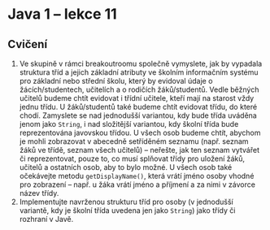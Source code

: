 # Java 1 – lekce 11


## Cvičení

1. Ve skupině v rámci breakoutroomu společně vymyslete, jak by vypadala struktura tříd a jejich základní atributy ve školním informačním systému pro základní
   nebo střední školu, který by evidoval údaje o žácích/studentech, učitelích a o rodičích žáků/studentů. Vedle běžných učitelů budeme chtít evidovat i třídní
   učitele, kteří mají na starost vždy jednu třídu. U žáků/studentů také budeme chtít evidovat třídu, do které chodí. Zamyslete se nad jednodušší variantou,
   kdy bude třída uváděna jenom jako `String`, i nad složitější variantou, kdy školní třída bude reprezentována javovskou třídou. U všech osob budeme chtít,
   abychom je mohli zobrazovat v abecedně setříděném seznamu (např. seznam žáků ve třídě, seznam všech učitelů) – neřešte, jak ten seznam vytvářet či
   reprezentovat, pouze to, co musí splňovat třídy pro uložení žáků, učitelů a ostatních osob, aby to bylo možné. U všech osob také očekávejte
   metodu `getDisplayName()`, která vrátí jméno osoby vhodné pro zobrazení – např. u žáka vrátí jméno a příjmení a za nimi v závorce název třídy.
1. Implementujte navrženou strukturu tříd pro osoby (v jednodušší variantě, kdy je školní třída uvedena jen jako `String`) jako třídy či rozhraní v Javě.
